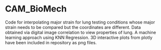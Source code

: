 # CAM_BioMech

Code for interpolating major strain for lung testing conditions whose major strain needs to be compared but the coordinates are different. Data obtained via digital image correlation to view properties of lung. A machine learning approach using KNN Regression. 3D interactive plots from plotly have been included in repository as png files.
